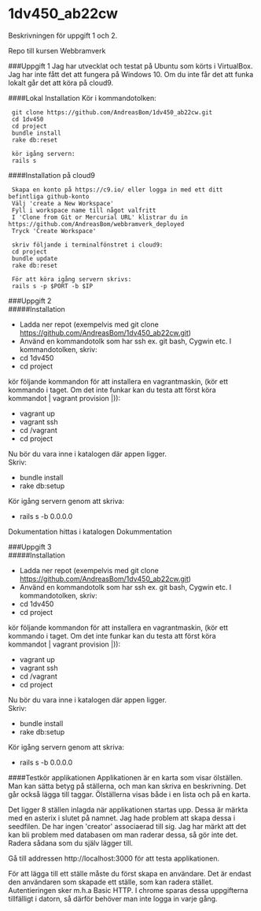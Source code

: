 # 1dv450_ab22cw
Beskrivningen för uppgift 1 och 2.  

Repo till kursen Webbramverk    

###Uppgift 1
Jag har utvecklat och testat på Ubuntu som körts i VirtualBox. Jag har inte fått det att fungera på Windows 10. Om du inte får det att funka lokalt går det att köra på cloud9.


####Lokal Installation
Kör i kommandotolken:   

     git clone https://github.com/AndreasBom/1dv450_ab22cw.git
     cd 1dv450
     cd project
     bundle install
     rake db:reset
     
     kör igång servern:   
     rails s   
     

####Installation på cloud9    

     Skapa en konto på https://c9.io/ eller logga in med ett ditt befintliga github-konto
     Välj 'create a New Workspace'
     Fyll i workspace name till något valfritt
     I 'Clone from Git or Mercurial URL' klistrar du in https://github.com/AndreasBom/webbramverk_deployed
     Tryck 'Create Workspace'
     
     skriv följande i terminalfönstret i cloud9:
     cd project
     bundle update
     rake db:reset
     
     För att köra igång servern skrivs:
     rails s -p $PORT -b $IP
     
     
###Uppgift 2   
#####Installation
* Ladda ner repot (exempelvis med git clone https://github.com/AndreasBom/1dv450_ab22cw.git)    
* Använd en kommandotolk som har ssh ex. git bash, Cygwin etc.
I kommandotolken, skriv:   
* cd 1dv450   
* cd project    
    
kör följande kommandon för att installera en vagrantmaskin, (kör ett kommando i taget. Om det inte funkar kan du testa att först köra kommandot | vagrant provision |)):
* vagrant up
* vagrant ssh 
* cd /vagrant
* cd project   
   
Nu bör du vara inne i katalogen där appen ligger.    
Skriv:    
* bundle install    
* rake db:setup
   
Kör igång servern genom att skriva:    
* rails s -b 0.0.0.0     
    
Dokumentation hittas i katalogen Dokummentation
    
    
     
###Uppgift 3   
#####Installation
* Ladda ner repot (exempelvis med git clone https://github.com/AndreasBom/1dv450_ab22cw.git)    
* Använd en kommandotolk som har ssh ex. git bash, Cygwin etc.
I kommandotolken, skriv:   
* cd 1dv450   
* cd project    
    
kör följande kommandon för att installera en vagrantmaskin, (kör ett kommando i taget. Om det inte funkar kan du testa att först köra kommandot | vagrant provision |)):
* vagrant up
* vagrant ssh 
* cd /vagrant
* cd project   
   
Nu bör du vara inne i katalogen där appen ligger.    
Skriv:    
* bundle install    
* rake db:setup
   
Kör igång servern genom att skriva:    
* rails s -b 0.0.0.0     
    
    
    
####Testkör applikationen
Applikationen är en karta som visar ölställen. Man kan sätta betyg på ställerna, och man kan skriva en beskrivning. Det går också lägga till taggar. Ölställerna visas både i en lista och på en karta.    

     
Det ligger 8 ställen inlagda när applikationen startas upp. Dessa är märkta med en asterix i slutet på namnet. Jag hade problem att skapa dessa i seedfilen. De har ingen 'creator' associaerad till sig. Jag har märkt att det kan bli problem med databasen om man raderar dessa, så gör inte det. Radera sådana som du själv lägger till.    
     
Gå till addressen http://localhost:3000  för att testa applikationen.    

För att lägga till ett ställe måste du först skapa en användare. Det är endast den användaren som skapade ett ställe, som kan radera stället. Autentieringen sker m.h.a Basic HTTP. I chrome sparas dessa uppgifterna tillfälligt i datorn, så därför behöver man inte logga in varje gång.    

      
      
    



     
     
     
     



    
